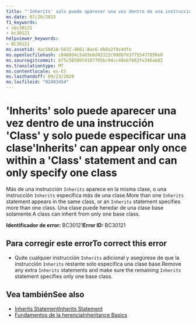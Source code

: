 ```yaml
---
title: "'Inherits' solo puede aparecer una vez dentro de una instrucción 'Class' y solo puede especificar una clase"
ms.date: 07/20/2015
f1_keywords:
- vbc30121
- bc30121
helpviewer_keywords:
- BC30121
ms.assetid: 4ac5b018-5632-4661-8ac6-dbda2f8c4dfe
ms.openlocfilehash: c8460d4c5a03e6d43322c99867e37755477850e0
ms.sourcegitcommit: bf5c5850654187705bc94cc40ebfb62fe346ab02
ms.translationtype: MT
ms.contentlocale: es-ES
ms.lasthandoff: 09/23/2020
ms.locfileid: "91083454"
---
```

# <a name="inherits-can-appear-only-once-within-a-class-statement-and-can-only-specify-one-class"></a><span data-ttu-id="9be29-102">'Inherits' solo puede aparecer una vez dentro de una instrucción 'Class' y solo puede especificar una clase</span><span class="sxs-lookup"><span data-stu-id="9be29-102">'Inherits' can appear only once within a 'Class' statement and can only specify one class</span></span>

<span data-ttu-id="9be29-103">Más de una instrucción `Inherits` aparece en la misma clase, o una instrucción `Inherits` especifica más de una clase.</span><span class="sxs-lookup"><span data-stu-id="9be29-103">More than one `Inherits` statement appears in the same class, or an `Inherits` statement specifies more than one class.</span></span> <span data-ttu-id="9be29-104">Una clase puede heredar de una clase base solamente.</span><span class="sxs-lookup"><span data-stu-id="9be29-104">A class can inherit from only one base class.</span></span>  
  
 <span data-ttu-id="9be29-105">**Identificador de error:** BC30121</span><span class="sxs-lookup"><span data-stu-id="9be29-105">**Error ID:** BC30121</span></span>  
  
## <a name="to-correct-this-error"></a><span data-ttu-id="9be29-106">Para corregir este error</span><span class="sxs-lookup"><span data-stu-id="9be29-106">To correct this error</span></span>  
  
- <span data-ttu-id="9be29-107">Quite cualquier instrucción `Inherits` adicional y asegúrese de que la instrucción `Inherits` restante solo especifica una clase base.</span><span class="sxs-lookup"><span data-stu-id="9be29-107">Remove any extra `Inherits` statements and make sure the remaining `Inherits` statement specifies only one base class.</span></span>  
  
## <a name="see-also"></a><span data-ttu-id="9be29-108">Vea también</span><span class="sxs-lookup"><span data-stu-id="9be29-108">See also</span></span>

- [<span data-ttu-id="9be29-109">Inherits Statement</span><span class="sxs-lookup"><span data-stu-id="9be29-109">Inherits Statement</span></span>](../language-reference/statements/inherits-statement.md)
- [<span data-ttu-id="9be29-110">Fundamentos de la herencia</span><span class="sxs-lookup"><span data-stu-id="9be29-110">Inheritance Basics</span></span>](../programming-guide/language-features/objects-and-classes/inheritance-basics.md)

